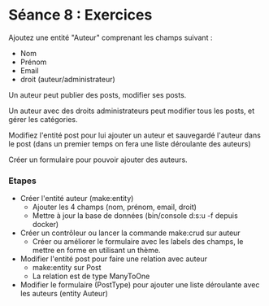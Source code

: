 # Séance 8 : Exercices

Ajoutez une entité "Auteur" comprenant les champs suivant :

* Nom
* Prénom
* Email
* droit (auteur/administrateur)

Un auteur peut publier des posts, modifier ses posts.

Un auteur avec des droits administrateurs peut modifier tous les posts, et gérer les catégories.



Modifiez l'entité post pour lui ajouter un auteur et sauvegardé l'auteur dans le post (dans un premier temps on fera une liste déroulante des auteurs)

Créer un formulaire pour pouvoir ajouter des auteurs.

### Etapes

* Créer l'entité auteur (make:entity)
  * Ajouter les 4 champs (nom, prénom, email, droit)
  * Mettre à jour la base de données (bin/console d:s:u -f depuis docker)
* Créer un contrôleur ou lancer la commande make:crud sur auteur
  * Créer ou améliorer le formulaire avec les labels des champs, le mettre en forme en utilisant un thème.
* Modifier l'entité post pour faire une relation avec auteur
  * make:entity sur Post
  * La relation est de type ManyToOne
* Modifier le formulaire (PostType) pour ajouter une liste déroulante avec les auteurs (entity Auteur)

